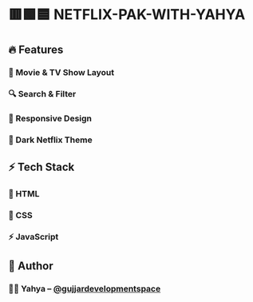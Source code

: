 # 🟥🟩🟦  NETFLIX-PAK-WITH-YAHYA  

## 🔥 Features  
### 🎥 Movie & TV Show Layout  
### 🔍 Search & Filter  
### 📱 Responsive Design  
### 🌙 Dark Netflix Theme  

## ⚡ Tech Stack  
### 🧩 HTML  
### 🎨 CSS  
### ⚡ JavaScript  

## 🚀 Author  
### 👨‍💻 Yahya – [@gujjardevelopmentspace](https://github.com/gujjardevelopmentspace)  
